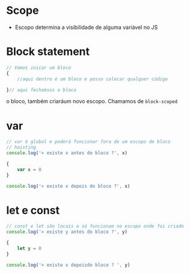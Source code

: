 # Scope

* Escopo determina a visibilidade de alguma variável no JS


# Block statement
```js
// Vamos inicar um bloco
{
    //aqui dentro é um bloco e posso colocar qualquer código

}// aqui fechamsos o bloco
````

o bloco, também criaráum novo escopo. Chamamos de 
`block-scoped`


# var
```js
// var é global e poderá funcionar fora de um escopo de bloco
// hoisting
console.log('> existe x antes do bloco ?', x)

{
    var x = 0
}

console.log('> existe x depois do bloco ?', x)
```

# let e const
```js
// const e let são locais e só funcionam no escopo onde foi criado
console.log('> existe y antes do bloco ?', y)

{
    let y = 0
}

console.log('> existe x depoisdo bloco ? ', y)
```
